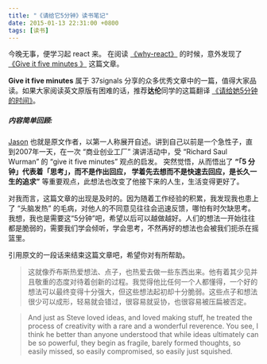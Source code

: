 ```yaml
---
title: "《请给它5分钟》读书笔记"
date: 2015-01-13 22:31:00 +0800
tags: [读书]
---
```


今晚无事，便学习起 react 来。 在阅读 [《why-react》](http://facebook.github.io/react/docs/why-react.html)
的时候，意外发现了 [《Give it five minutes 》](https://signalvnoise.com/posts/3124-give-it-five-minutes) 这篇文章。

**Give it five minutes** 属于 37signals 分享的众多优秀文章中的一篇，值得大家品读。如果大家阅读英文原版有困难的话，推荐**达伦**同学的这篇翻译
[《请给她5分钟的时间》](http://www.nooidea.com/2012/04/give-it-five-minutes.html)。

##### 内容简单回顾:

[Jason](https://signalvnoise.com/writers/jf) 也就是原文作者，以第一人称展开自述。讲到自己以前是一个急性子，直到2007年一天，在一次 “商业创业工厂” 演讲活动中，受 “Richard Saul Wurman” 的 “give it five minutes” 观点的启发。
突然觉悟，从而悟出了 **“「5 分钟」代表着「思考」，而不是作出回应， 学着先去想而不是快速去回应，是长久一生的追求”** 等重要观点，此想法也改变了他接下来的人生，生活变得更好了。

对我而言，这篇文章的出现是及时的。因为随着工作经验的积累，我发现我也患上了 “头脑发热” 的毛病，对他人的不同意见往往会迅速反馈，哪怕有时欠缺思考。我想，我也是需要这“5分钟”吧，希望以后可以越做越好。人们的想法一开始往往都是脆弱的，需要我们学会倾听，学会思考，不然再好的想法也会被我们扼杀在摇篮里。

引用原文的一段话来结束这篇文章吧，希望你对有所帮助。

>这就像乔布斯热爱想法、点子，也热爱去做一些东西出来。他有着其少见并且敬重的态度对待着创新的过程。我觉得他比任何一个人都懂得，一个好的想法可以最终变得十分强大，但这些想法起初却十分脆弱。这些点子和想法很少可以成形，轻易就会错过，很容易就妥协，也很容易被压扁被否定。

> And just as Steve loved ideas, and loved making stuff, he treated the process of creativity with a rare and a wonderful reverence. You see, I think he better than anyone understood that while ideas ultimately can be so powerful, they begin as fragile, barely formed thoughts, so easily missed, so easily compromised, so easily just squished.
